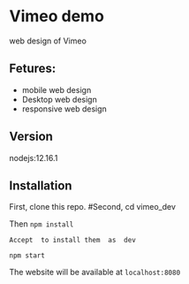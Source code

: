 # Vimeo demo
web design of Vimeo 
## Fetures:
* mobile web design
* Desktop web design
* responsive web design


## Version
 nodejs:12.16.1

## Installation

First, clone this repo.
#Second, cd vimeo_dev

Then 
`npm install`


`Accept  to install them  as  dev`

`npm start`

The website will be available at `localhost:8080`
